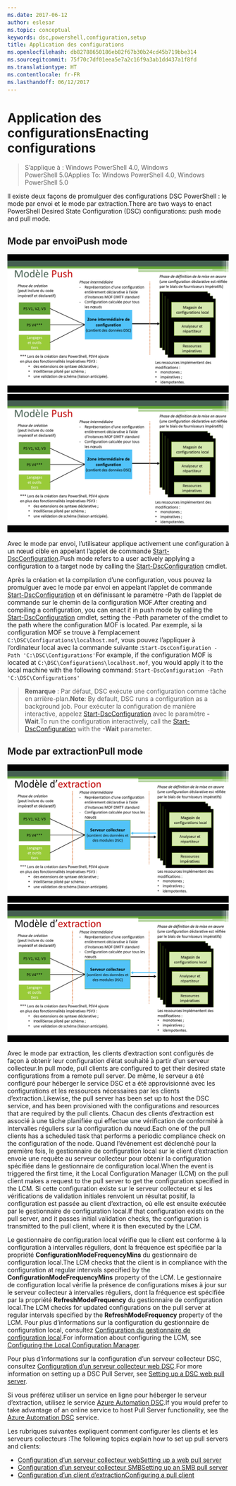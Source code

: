 ```yaml
---
ms.date: 2017-06-12
author: eslesar
ms.topic: conceptual
keywords: dsc,powershell,configuration,setup
title: Application des configurations
ms.openlocfilehash: db82788650186eb82f67b30b24cd45b719bbe314
ms.sourcegitcommit: 75f70c7df01eea5e7a2c16f9a3ab1dd437a1f8fd
ms.translationtype: HT
ms.contentlocale: fr-FR
ms.lasthandoff: 06/12/2017
---
```

# <a name="enacting-configurations"></a><span data-ttu-id="1b3e4-103">Application des configurations</span><span class="sxs-lookup"><span data-stu-id="1b3e4-103">Enacting configurations</span></span>

><span data-ttu-id="1b3e4-104">S’applique à : Windows PowerShell 4.0, Windows PowerShell 5.0</span><span class="sxs-lookup"><span data-stu-id="1b3e4-104">Applies To: Windows PowerShell 4.0, Windows PowerShell 5.0</span></span>

<span data-ttu-id="1b3e4-105">Il existe deux façons de promulguer des configurations DSC PowerShell : le mode par envoi et le mode par extraction.</span><span class="sxs-lookup"><span data-stu-id="1b3e4-105">There are two ways to enact PowerShell Desired State Configuration (DSC) configurations: push mode and pull mode.</span></span>

## <a name="push-mode"></a><span data-ttu-id="1b3e4-106">Mode par envoi</span><span class="sxs-lookup"><span data-stu-id="1b3e4-106">Push mode</span></span>

<span data-ttu-id="1b3e4-107">![Mode par envoi](images/Push.png "Fonctionnement du mode par envoi")</span><span class="sxs-lookup"><span data-stu-id="1b3e4-107">![Push mode](images/Push.png "How push mode works")</span></span>

<span data-ttu-id="1b3e4-108">Avec le mode par envoi, l’utilisateur applique activement une configuration à un nœud cible en appelant l’applet de commande [Start-DscConfiguration](https://technet.microsoft.com/en-us/library/dn521623.aspx).</span><span class="sxs-lookup"><span data-stu-id="1b3e4-108">Push mode refers to a user actively applying a configuration to a target node by calling the [Start-DscConfiguration](https://technet.microsoft.com/en-us/library/dn521623.aspx) cmdlet.</span></span>

<span data-ttu-id="1b3e4-109">Après la création et la compilation d’une configuration, vous pouvez la promulguer avec le mode par envoi en appelant l’applet de commande [Start-DscConfiguration](https://technet.microsoft.com/en-us/library/dn521623.aspx) et en définissant le paramètre -Path de l’applet de commande sur le chemin de la configuration MOF.</span><span class="sxs-lookup"><span data-stu-id="1b3e4-109">After creating and compiling a configuration, you can enact it in push mode by calling the [Start-DscConfiguration](https://technet.microsoft.com/en-us/library/dn521623.aspx) cmdlet, setting the -Path parameter of the cmdlet to the path where the configuration MOF is located.</span></span> <span data-ttu-id="1b3e4-110">Par exemple, si la configuration MOF se trouve à l’emplacement `C:\DSC\Configurations\localhost.mof`, vous pouvez l’appliquer à l’ordinateur local avec la commande suivante :`Start-DscConfiguration -Path 'C:\DSC\Configurations'`</span><span class="sxs-lookup"><span data-stu-id="1b3e4-110">For example, if the configuration MOF is located at `C:\DSC\Configurations\localhost.mof`, you would apply it to the local machine with the following command: `Start-DscConfiguration -Path 'C:\DSC\Configurations'`</span></span>

> <span data-ttu-id="1b3e4-111">__Remarque__ : Par défaut, DSC exécute une configuration comme tâche en arrière-plan.</span><span class="sxs-lookup"><span data-stu-id="1b3e4-111">__Note__: By default, DSC runs a configuration as a background job.</span></span> <span data-ttu-id="1b3e4-112">Pour exécuter la configuration de manière interactive, appelez [Start-DscConfiguration](https://technet.microsoft.com/library/dn521623.aspx) avec le paramètre __-Wait__.</span><span class="sxs-lookup"><span data-stu-id="1b3e4-112">To run the configuration interactively, call the [Start-DscConfiguration](https://technet.microsoft.com/library/dn521623.aspx) with the __-Wait__ parameter.</span></span>


## <a name="pull-mode"></a><span data-ttu-id="1b3e4-113">Mode par extraction</span><span class="sxs-lookup"><span data-stu-id="1b3e4-113">Pull mode</span></span>

<span data-ttu-id="1b3e4-114">![Mode par extraction](images/Pull.png "Fonctionnement du mode par extraction")</span><span class="sxs-lookup"><span data-stu-id="1b3e4-114">![Pull Mode](images/Pull.png "How pull mode works")</span></span>

<span data-ttu-id="1b3e4-115">Avec le mode par extraction, les clients d’extraction sont configurés de façon à obtenir leur configuration d’état souhaité à partir d’un serveur collecteur.</span><span class="sxs-lookup"><span data-stu-id="1b3e4-115">In pull mode, pull clients are configured to get their desired state configurations from a remote pull server.</span></span> <span data-ttu-id="1b3e4-116">De même, le serveur a été configuré pour héberger le service DSC et a été approvisionné avec les configurations et les ressources nécessaires par les clients d’extraction.</span><span class="sxs-lookup"><span data-stu-id="1b3e4-116">Likewise, the pull server has been set up to host the DSC service, and has been provisioned with the configurations and resources that are required by the pull clients.</span></span> <span data-ttu-id="1b3e4-117">Chacun des clients d’extraction est associé à une tâche planifiée qui effectue une vérification de conformité à intervalles réguliers sur la configuration du nœud.</span><span class="sxs-lookup"><span data-stu-id="1b3e4-117">Each one of the pull clients has a scheduled task that performs a periodic compliance check on the configuration of the node.</span></span> <span data-ttu-id="1b3e4-118">Quand l’événement est déclenché pour la première fois, le gestionnaire de configuration local sur le client d’extraction envoie une requête au serveur collecteur pour obtenir la configuration spécifiée dans le gestionnaire de configuration local.</span><span class="sxs-lookup"><span data-stu-id="1b3e4-118">When the event is triggered the first time, it the Local Configuration Manager (LCM) on the pull client makes a request to the pull server to get the configuration specified in the LCM.</span></span> <span data-ttu-id="1b3e4-119">Si cette configuration existe sur le serveur collecteur et si les vérifications de validation initiales renvoient un résultat positif, la configuration est passée au client d’extraction, où elle est ensuite exécutée par le gestionnaire de configuration local.</span><span class="sxs-lookup"><span data-stu-id="1b3e4-119">If that configuration exists on the pull server, and it passes initial validation checks, the configuration is transmitted to the pull client, where it is then executed by the LCM.</span></span>

<span data-ttu-id="1b3e4-120">Le gestionnaire de configuration local vérifie que le client est conforme à la configuration à intervalles réguliers, dont la fréquence est spécifiée par la propriété **ConfigurationModeFrequencyMins** du gestionnaire de configuration local.</span><span class="sxs-lookup"><span data-stu-id="1b3e4-120">The LCM checks that the client is in compliance with the configuration at regular intervals specified by the **ConfigurationModeFrequencyMins** property of the LCM.</span></span> <span data-ttu-id="1b3e4-121">Le gestionnaire de configuration local vérifie la présence de configurations mises à jour sur le serveur collecteur à intervalles réguliers, dont la fréquence est spécifiée par la propriété **RefreshModeFrequency** du gestionnaire de configuration local.</span><span class="sxs-lookup"><span data-stu-id="1b3e4-121">The LCM checks for updated configurations on the pull server at regular intervals specified by the **RefreshModeFrequency** property of the LCM.</span></span> <span data-ttu-id="1b3e4-122">Pour plus d’informations sur la configuration du gestionnaire de configuration local, consultez [Configuration du gestionnaire de configuration local](metaConfig.md).</span><span class="sxs-lookup"><span data-stu-id="1b3e4-122">For information about configuring the LCM, see [Configuring the Local Configuration Manager](metaConfig.md).</span></span>

<span data-ttu-id="1b3e4-123">Pour plus d’informations sur la configuration d’un serveur collecteur DSC, consultez [Configuration d’un serveur collecteur web DSC](pullServer.md).</span><span class="sxs-lookup"><span data-stu-id="1b3e4-123">For more information on setting up a DSC Pull Server, see [Setting up a DSC web pull server](pullServer.md).</span></span>

<span data-ttu-id="1b3e4-124">Si vous préférez utiliser un service en ligne pour héberger le serveur d’extraction, utilisez le service [Azure Automation DSC](https://azure.microsoft.com/en-us/documentation/articles/automation-dsc-overview/).</span><span class="sxs-lookup"><span data-stu-id="1b3e4-124">If you would prefer to take advantage of an online service to host Pull Server functionality, see the [Azure Automation DSC](https://azure.microsoft.com/en-us/documentation/articles/automation-dsc-overview/) service.</span></span>

<span data-ttu-id="1b3e4-125">Les rubriques suivantes expliquent comment configurer les clients et les serveurs collecteurs :</span><span class="sxs-lookup"><span data-stu-id="1b3e4-125">The following topics explain how to set up pull servers and clients:</span></span>

- [<span data-ttu-id="1b3e4-126">Configuration d’un serveur collecteur web</span><span class="sxs-lookup"><span data-stu-id="1b3e4-126">Setting up a web pull server</span></span>](pullServer.md)
- [<span data-ttu-id="1b3e4-127">Configuration d’un serveur collecteur SMB</span><span class="sxs-lookup"><span data-stu-id="1b3e4-127">Setting up an SMB pull server</span></span>](pullServerSMB.md)
- [<span data-ttu-id="1b3e4-128">Configuration d’un client d’extraction</span><span class="sxs-lookup"><span data-stu-id="1b3e4-128">Configuring a pull client</span></span>](pullClientConfigID.md)

